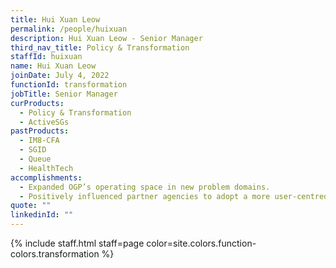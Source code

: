 ```yaml
---
title: Hui Xuan Leow
permalink: /people/huixuan
description: Hui Xuan Leow - Senior Manager
third_nav_title: Policy & Transformation
staffId: huixuan
name: Hui Xuan Leow
joinDate: July 4, 2022
functionId: transformation
jobTitle: Senior Manager
curProducts:
  - Policy & Transformation
  - ActiveSGs
pastProducts:
  - IM8-CFA
  - SGID
  - Queue
  - HealthTech
accomplishments:
  - Expanded OGP’s operating space in new problem domains.
  - Positively influenced partner agencies to adopt a more user-centred, agile and iterative approach to product development
quote: ""
linkedinId: ""
---
```


{% include staff.html staff=page color=site.colors.function-colors.transformation %}
